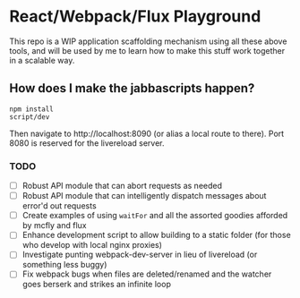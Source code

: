 # React/Webpack/Flux Playground

This repo is a WIP application scaffolding mechanism using all these above tools, and will be used by me to learn how to make this stuff work together in a scalable way.

## How does I make the jabbascripts happen?
```
npm install
script/dev
```
Then navigate to http://localhost:8090 (or alias a local route to there). Port 8080 is reserved for the livereload server.

### TODO
- [ ] Robust API module that can abort requests as needed
- [ ] Robust API module that can intelligently dispatch messages about error'd out requests
- [ ] Create examples of using `waitFor` and all the assorted goodies afforded by mcfly and flux
- [ ] Enhance development script to allow building to a static folder (for those who develop with local nginx proxies)
- [ ] Investigate punting webpack-dev-server in lieu of livereload (or something less buggy)
- [ ] Fix webpack bugs when files are deleted/renamed and the watcher goes berserk and strikes an infinite loop
